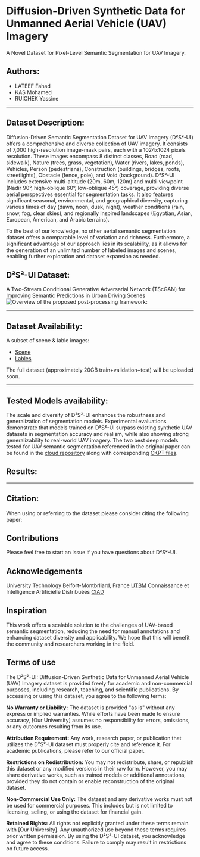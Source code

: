 # Diffusion-Driven Synthetic Data for Unmanned Aerial Vehicle (UAV) Imagery
A Novel Dataset for Pixel-Level Semantic Segmentation for UAV Imagery.

## Authors:
- LATEEF Fahad
- KAS Mohamed
- RUICHEK Yassine

****

## Dataset Description:

Diffusion-Driven Semantic Segmentation Dataset for UAV Imagery (D²S²-UI) offers a comprehensive and diverse collection of UAV imagery. It consists of 7,000 high-resolution image-mask pairs, each with a 1024x1024 pixels resolution. These images encompass 8 distinct classes,
Road (road, sidewalk), Nature (trees, grass, vegetation), Water (rivers, lakes, ponds), Vehicles, Person (pedestrians), Construction (buildings, bridges, roofs, streetlights), Obstacle (fence, pole), and Void (background).
D²S²-UI includes extensive multi-altitude (20m, 60m, 120m) and multi-viewpoint (Nadir 90°, high-oblique 60°, low-oblique 45°) coverage, providing diverse aerial perspectives essential for segmentation tasks. It also features significant seasonal, environmental, and geographical diversity, capturing various times of day (dawn, noon, dusk, night), weather conditions (rain, snow, fog, clear skies), and regionally inspired landscapes (Egyptian, Asian, European, American, and Arabic terrains).

To the best of our knowledge, no other aerial semantic segmentation dataset offers a comparable level of variation and richness. Furthermore, a significant advantage of our approach lies in its scalability, as it allows for the generation of an unlimited number of labeled images and scenes, enabling further exploration and dataset expansion as needed.

## D²S²-UI Dataset:

A Two-Stream Conditional Generative Adversarial Network (TScGAN) for Improving Semantic Predictions in Urban Driving Scenes
![Overview of the proposed post-processing framework:](Images/1.png)

****


## Dataset Availability: 
A subset of scene & lable images:
- [Scene](https://drive.google.com/)
- [Lables](https://drive.google.com/)

The full dataset (approximately 20GB train+validation+test) will be uploaded soon.

****

## Tested Models availability:
The scale and diversity of D²S²-UI enhances the robustness and generalization of segmentation models. Experimental evaluations demonstrate that models trained on D²S²-UI surpass existing synthetic UAV datasets in segmentation accuracy and realism, while also showing strong generalizability to real-world UAV imagery. The two best deep models tested for UAV semantic segmentation referenced in the original paper can be found in the [cloud repository](https://drive.google.com/) along with corresponding [CKPT files](https://drive.google.com/).

## Results:

****
## Citation:
When using or referring to the dataset please consider citing the following paper:

## Contributions
Please feel free to start an issue if you have questions about D²S²-UI.

## Acknowledgements
University Technology Belfort-Montbrliard, France [UTBM](https://www.utbm.fr/)
Connaissance et Intelligence Artificielle Distribuées [CIAD](http://www.ciad-lab.fr/)

## Inspiration
This work offers a scalable solution to the challenges of UAV-based semantic segmentation, reducing the need for manual annotations and enhancing dataset diversity and applicability. We hope that this will benefit the community and researchers working in the field.

## Terms of use

The D²S²-UI: Diffusion-Driven Synthetic Data for Unmanned Aerial Vehicle (UAV) Imagery dataset is provided freely for academic and non-commercial purposes, including research, teaching, and scientific publications. By accessing or using this dataset, you agree to the following terms:

**No Warranty or Liability:**
The dataset is provided "as is" without any express or implied warranties. While efforts have been made to ensure accuracy, [Our University] assumes no responsibility for errors, omissions, or any outcomes resulting from its use.

**Attribution Requirement:**
Any work, research paper, or publication that utilizes the D²S²-UI dataset must properly cite and reference it. For academic publications, please refer to our official paper.

**Restrictions on Redistribution:**
You may not redistribute, share, or republish this dataset or any modified versions in their raw form. However, you may share derivative works, such as trained models or additional annotations, provided they do not contain or enable reconstruction of the original dataset.

**Non-Commercial Use Only:**
The dataset and any derivative works must not be used for commercial purposes. This includes but is not limited to licensing, selling, or using the dataset for financial gain.

**Retained Rights:**
All rights not explicitly granted under these terms remain with [Our University]. Any unauthorized use beyond these terms requires prior written permission. By using the D²S²-UI dataset, you acknowledge and agree to these conditions. Failure to comply may result in restrictions on future access.
